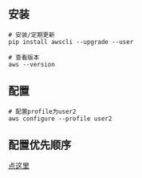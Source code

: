 ## 安装
```shell
# 安装/定期更新
pip install awscli --upgrade --user

# 查看版本
aws --version
```

## 配置
```shell
# 配置profile为user2
aws configure --profile user2
```

## 配置优先顺序
[点这里](https://docs.aws.amazon.com/zh_cn/cli/latest/userguide/cli-chap-configure.html#config-settings-and-precedence)
